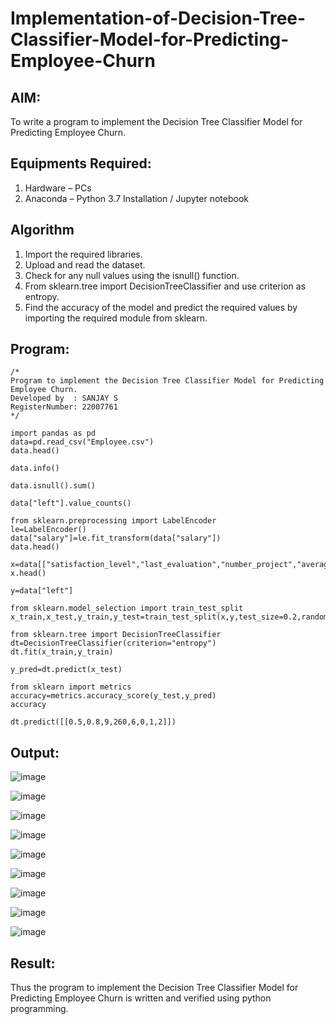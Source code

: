 # Implementation-of-Decision-Tree-Classifier-Model-for-Predicting-Employee-Churn

## AIM:
To write a program to implement the Decision Tree Classifier Model for Predicting Employee Churn.

## Equipments Required:
1. Hardware – PCs
2. Anaconda – Python 3.7 Installation / Jupyter notebook

## Algorithm
1. Import the required libraries.
2. Upload and read the dataset.
3. Check for any null values using the isnull() function.
4. From sklearn.tree import DecisionTreeClassifier and use criterion as entropy.
5. Find the accuracy of the model and predict the required values by importing the required module from sklearn.

## Program:
```
/*
Program to implement the Decision Tree Classifier Model for Predicting Employee Churn.
Developed by  : SANJAY S
RegisterNumber: 22007761 
*/

import pandas as pd
data=pd.read_csv("Employee.csv")
data.head()

data.info()

data.isnull().sum()

data["left"].value_counts()

from sklearn.preprocessing import LabelEncoder
le=LabelEncoder()
data["salary"]=le.fit_transform(data["salary"])
data.head()

x=data[["satisfaction_level","last_evaluation","number_project","average_montly_hours","time_spend_company","Work_accident","promotion_last_5years","salary"]]
x.head()

y=data["left"]

from sklearn.model_selection import train_test_split
x_train,x_test,y_train,y_test=train_test_split(x,y,test_size=0.2,random_state=100)

from sklearn.tree import DecisionTreeClassifier
dt=DecisionTreeClassifier(criterion="entropy")
dt.fit(x_train,y_train)

y_pred=dt.predict(x_test)

from sklearn import metrics
accuracy=metrics.accuracy_score(y_test,y_pred)
accuracy

dt.predict([[0.5,0.8,9,260,6,0,1,2]])

```

## Output:

![image](https://user-images.githubusercontent.com/115128955/202491937-624f3b93-d434-4411-b6b1-2e37ab23bc4e.png)

![image](https://user-images.githubusercontent.com/115128955/202491992-f7176afe-774f-428f-ad1c-074fcbdec43c.png)

![image](https://user-images.githubusercontent.com/115128955/202492034-0b669bc2-ded6-4fbd-bb30-00e99de5cbe4.png)

![image](https://user-images.githubusercontent.com/115128955/202492107-58acf22d-c572-498e-9841-fc420a70908a.png)

![image](https://user-images.githubusercontent.com/115128955/202492157-b5677d73-2b78-4392-b068-c79e779e0343.png)

![image](https://user-images.githubusercontent.com/115128955/202492199-73c3b47c-cb36-42f8-a643-0dec94a3442a.png)

![image](https://user-images.githubusercontent.com/115128955/202492248-7a21518c-b73b-467c-be96-1c9a5b468ec2.png)

![image](https://user-images.githubusercontent.com/115128955/202492284-e68c782b-613e-47fd-b1ca-25d8c7bb5ffd.png)

![image](https://user-images.githubusercontent.com/115128955/202492322-04df4e99-bb15-4975-9e13-7f53993e9f38.png)


## Result:
Thus the program to implement the  Decision Tree Classifier Model for Predicting Employee Churn is written and verified using python programming.
